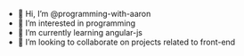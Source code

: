 - 👋 Hi, I’m @programming-with-aaron
- 👀 I’m interested in programming
- 🌱 I’m currently learning angular-js
- 💞️ I’m looking to collaborate on projects related to front-end 


<!---
programming-with-aaron/programming-with-aaron is a ✨ special ✨ repository because its `README.md` (this file) appears on your GitHub profile.
You can click the Preview link to take a look at your changes.
--->
